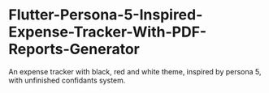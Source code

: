 # Flutter-Persona-5-Inspired-Expense-Tracker-With-PDF-Reports-Generator
An expense tracker with black, red and white theme, inspired by persona 5, with unfinished confidants system.
